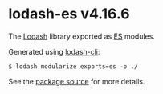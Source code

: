 # lodash-es v4.16.6

The [Lodash](https://lodash.com/) library exported as [ES](http://www.ecma-international.org/ecma-262/6.0/) modules.

Generated using [lodash-cli](https://www.npmjs.com/package/lodash-cli):
```shell
$ lodash modularize exports=es -o ./
```

See the [package source](https://github.com/lodash/lodash/tree/4.16.6-es) for more details.

